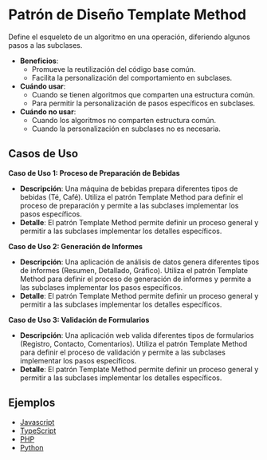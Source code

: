 # Patrón de Diseño Template Method

Define el esqueleto de un algoritmo en una operación, diferiendo algunos pasos a las subclases.

- **Beneficios**:
  - Promueve la reutilización del código base común.
  - Facilita la personalización del comportamiento en subclases.
- **Cuándo usar**:
  - Cuando se tienen algoritmos que comparten una estructura común.
  - Para permitir la personalización de pasos específicos en subclases.
- **Cuándo no usar**:
  - Cuando los algoritmos no comparten estructura común.
  - Cuando la personalización en subclases no es necesaria.

## Casos de Uso

**Caso de Uso 1: Proceso de Preparación de Bebidas**

- **Descripción**: Una máquina de bebidas prepara diferentes tipos de bebidas (Té, Café). Utiliza el patrón Template Method para definir el proceso de preparación y permite a las subclases implementar los pasos específicos.
- **Detalle**: El patrón Template Method permite definir un proceso general y permitir a las subclases implementar los detalles específicos.

**Caso de Uso 2: Generación de Informes**

- **Descripción**: Una aplicación de análisis de datos genera diferentes tipos de informes (Resumen, Detallado, Gráfico). Utiliza el patrón Template Method para definir el proceso de generación de informes y permite a las subclases implementar los pasos específicos.
- **Detalle**: El patrón Template Method permite definir un proceso general y permitir a las subclases implementar los detalles específicos.

**Caso de Uso 3: Validación de Formularios**

- **Descripción**: Una aplicación web valida diferentes tipos de formularios (Registro, Contacto, Comentarios). Utiliza el patrón Template Method para definir el proceso de validación y permite a las subclases implementar los pasos específicos.
- **Detalle**: El patrón Template Method permite definir un proceso general y permitir a las subclases implementar los detalles específicos.

## Ejemplos

- [Javascript](./examples/javascript.js)
- [TypeScript](./examples/typescript.ts)
- [PHP](./examples/php.php)
- [Python](./examples/python.py)
